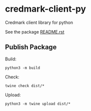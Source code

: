 # credmark-client-py

Credmark client library for python

See the package [README.rst](README.rst)

## Publish Package

Build:

```
python3 -m build
```

Check:

```
twine check dist/*
```

Upload:

```
python3 -m twine upload dist/*
```
